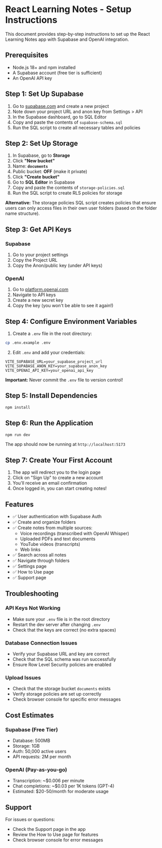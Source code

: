 # React Learning Notes - Setup Instructions

This document provides step-by-step instructions to set up the React Learning Notes app with Supabase and OpenAI integration.

## Prerequisites

- Node.js 18+ and npm installed
- A Supabase account (free tier is sufficient)
- An OpenAI API key

## Step 1: Set Up Supabase

1. Go to [supabase.com](https://supabase.com) and create a new project
2. Note down your project URL and anon key from Settings > API
3. In the Supabase dashboard, go to SQL Editor
4. Copy and paste the contents of `supabase-schema.sql`
5. Run the SQL script to create all necessary tables and policies

## Step 2: Set Up Storage

1. In Supabase, go to **Storage**
2. Click **"New bucket"**
3. Name: **`documents`**
4. Public bucket: **OFF** (make it private)
5. Click **"Create bucket"**
6. Go to **SQL Editor** in Supabase
7. Copy and paste the contents of `storage-policies.sql`
8. Run the SQL script to create RLS policies for storage

**Alternative:** The storage policies SQL script creates policies that ensure users can only access files in their own user folders (based on the folder name structure).

## Step 3: Get API Keys

### Supabase
1. Go to your project settings
2. Copy the Project URL
3. Copy the Anon/public key (under API keys)

### OpenAI
1. Go to [platform.openai.com](https://platform.openai.com)
2. Navigate to API keys
3. Create a new secret key
4. Copy the key (you won't be able to see it again!)

## Step 4: Configure Environment Variables

1. Create a `.env` file in the root directory:
```bash
cp .env.example .env
```

2. Edit `.env` and add your credentials:
```env
VITE_SUPABASE_URL=your_supabase_project_url
VITE_SUPABASE_ANON_KEY=your_supabase_anon_key
VITE_OPENAI_API_KEY=your_openai_api_key
```

**Important:** Never commit the `.env` file to version control!

## Step 5: Install Dependencies

```bash
npm install
```

## Step 6: Run the Application

```bash
npm run dev
```

The app should now be running at `http://localhost:5173`

## Step 7: Create Your First Account

1. The app will redirect you to the login page
2. Click on "Sign Up" to create a new account
3. You'll receive an email confirmation
4. Once logged in, you can start creating notes!

## Features

- ✅ User authentication with Supabase Auth
- ✅ Create and organize folders
- ✅ Create notes from multiple sources:
  - Voice recordings (transcribed with OpenAI Whisper)
  - Uploaded PDFs and text documents
  - YouTube videos (transcripts)
  - Web links
- ✅ Search across all notes
- ✅ Navigate through folders
- ✅ Settings page
- ✅ How to Use page
- ✅ Support page

## Troubleshooting

### API Keys Not Working
- Make sure your `.env` file is in the root directory
- Restart the dev server after changing `.env`
- Check that the keys are correct (no extra spaces)

### Database Connection Issues
- Verify your Supabase URL and key are correct
- Check that the SQL schema was run successfully
- Ensure Row Level Security policies are enabled

### Upload Issues
- Check that the storage bucket `documents` exists
- Verify storage policies are set up correctly
- Check browser console for specific error messages

## Cost Estimates

### Supabase (Free Tier)
- Database: 500MB
- Storage: 1GB
- Auth: 50,000 active users
- API requests: 2M per month

### OpenAI (Pay-as-you-go)
- Transcription: ~$0.006 per minute
- Chat completions: ~$0.03 per 1K tokens (GPT-4)
- Estimated: $20-50/month for moderate usage

## Support

For issues or questions:
- Check the Support page in the app
- Review the How to Use page for features
- Check browser console for error messages
